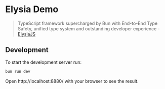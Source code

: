 # Elysia Demo

> TypeScript framework supercharged by Bun with End-to-End Type Safety, unified type system and outstanding developer experience - [ElysiaJS](https://elysiajs.com/)

## Development
To start the development server run:
```bash
bun run dev
```

Open http://localhost:8880/ with your browser to see the result.